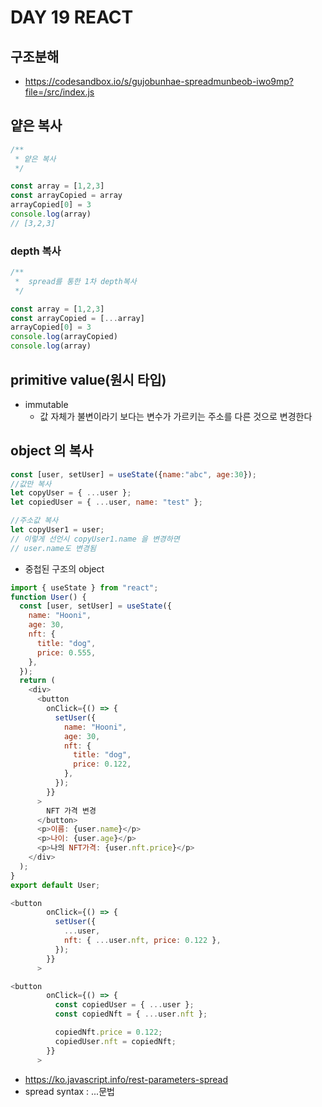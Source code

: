 # DAY 19 REACT

## 구조분해

- https://codesandbox.io/s/gujobunhae-spreadmunbeob-iwo9mp?file=/src/index.js



## 얕은 복사

```javascript
/**
 * 얕은 복사
 */

const array = [1,2,3]
const arrayCopied = array
arrayCopied[0] = 3
console.log(array)
// [3,2,3]
```



### depth 복사

```javascript
/**
 *  spread를 통한 1차 depth복사
 */

const array = [1,2,3]
const arrayCopied = [...array]
arrayCopied[0] = 3
console.log(arrayCopied)
console.log(array)

```



## primitive value(원시 타입)

- immutable
  - 값 자체가 불변이라기 보다는 변수가 가르키는 주소를 다른 것으로 변경한다



## object 의 복사

```javascript
const [user, setUser] = useState({name:"abc", age:30});
//값만 복사
let copyUser = { ...user };
let copiedUser = { ...user, name: "test" };

//주소값 복사
let copyUser1 = user;
// 이렇게 선언시 copyUser1.name 을 변경하면
// user.name도 변경됨
```

- 중첩된 구조의 object

```javascript
import { useState } from "react";
function User() {
  const [user, setUser] = useState({
    name: "Hooni",
    age: 30,
    nft: {
      title: "dog",
      price: 0.555,
    },
  });
  return (
    <div>
      <button
        onClick={() => {
          setUser({
            name: "Hooni",
            age: 30,
            nft: {
              title: "dog",
              price: 0.122,
            },
          });
        }}
      >
        NFT 가격 변경
      </button>
      <p>이름: {user.name}</p>
      <p>나이: {user.age}</p>
      <p>나의 NFT가격: {user.nft.price}</p>
    </div>
  );
}
export default User;
```

```javascript
<button
        onClick={() => {
          setUser({
            ...user,
            nft: { ...user.nft, price: 0.122 },
          });
        }}
      >
```

```javascript
<button
        onClick={() => {
          const copiedUser = { ...user };
          const copiedNft = { ...user.nft };

          copiedNft.price = 0.122;
          copiedUser.nft = copiedNft;
        }}
      >
```

- https://ko.javascript.info/rest-parameters-spread
- spread syntax : ...문법